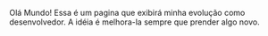 Olá Mundo!
Essa é um pagina que exibirá minha evolução como desenvolvedor.
A idéia é melhora-la sempre que prender algo novo.
